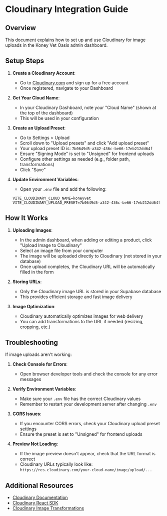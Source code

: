 # Cloudinary Integration Guide

## Overview
This document explains how to set up and use Cloudinary for image uploads in the Koney Vet Oasis admin dashboard.

## Setup Steps

1. **Create a Cloudinary Account**:
   - Go to [Cloudinary.com](https://cloudinary.com/) and sign up for a free account
   - Once registered, navigate to your Dashboard

2. **Get Your Cloud Name**:
   - In your Cloudinary Dashboard, note your "Cloud Name" (shown at the top of the dashboard)
   - This will be used in your configuration

3. **Create an Upload Preset**:
   - Go to Settings > Upload
   - Scroll down to "Upload presets" and click "Add upload preset"
   - Your upload preset ID is: `7b0649d5-a342-436c-be66-17eb212dd64f`
   - Ensure "Signing Mode" is set to "Unsigned" for frontend uploads
   - Configure other settings as needed (e.g., folder path, transformations)
   - Click "Save"

4. **Update Environment Variables**:
   - Open your `.env` file and add the following:
   ```
   VITE_CLOUDINARY_CLOUD_NAME=koneyvet
   VITE_CLOUDINARY_UPLOAD_PRESET=7b0649d5-a342-436c-be66-17eb212dd64f
   ```

## How It Works

1. **Uploading Images**:
   - In the admin dashboard, when adding or editing a product, click "Upload Image to Cloudinary"
   - Select an image file from your computer
   - The image will be uploaded directly to Cloudinary (not stored in your database)
   - Once upload completes, the Cloudinary URL will be automatically filled in the form

2. **Storing URLs**:
   - Only the Cloudinary image URL is stored in your Supabase database
   - This provides efficient storage and fast image delivery

3. **Image Optimization**:
   - Cloudinary automatically optimizes images for web delivery
   - You can add transformations to the URL if needed (resizing, cropping, etc.)

## Troubleshooting

If image uploads aren't working:

1. **Check Console for Errors**:
   - Open browser developer tools and check the console for any error messages

2. **Verify Environment Variables**:
   - Make sure your `.env` file has the correct Cloudinary values
   - Remember to restart your development server after changing `.env`

3. **CORS Issues**:
   - If you encounter CORS errors, check your Cloudinary upload preset settings
   - Ensure the preset is set to "Unsigned" for frontend uploads

4. **Preview Not Loading**:
   - If the image preview doesn't appear, check that the URL format is correct
   - Cloudinary URLs typically look like: `https://res.cloudinary.com/your-cloud-name/image/upload/...`

## Additional Resources

- [Cloudinary Documentation](https://cloudinary.com/documentation)
- [Cloudinary React SDK](https://cloudinary.com/documentation/react_integration)
- [Cloudinary Image Transformations](https://cloudinary.com/documentation/image_transformations)
